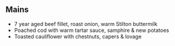 ## Mains

- 7 year aged beef fillet, roast onion, warm Stilton buttermilk
- Poached cod with warm tartar sauce, samphire & new potatoes
- Toasted cauliflower with chestnuts, capers & lovage
